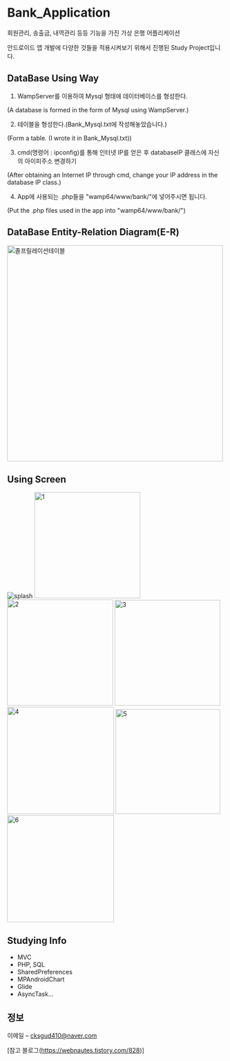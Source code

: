 # Bank_Application
회원관리, 송출금, 내역관리 등등 기능을 가진 가상 은행 어플리케이션

안드로이드 앱 개발에 다양한 것들을 적용시켜보기 위해서 진행된 Study Project입니다.


## DataBase Using Way
1. WampServer를 이용하여 Mysql 형태에 데이터베이스를 형성한다.

(A database is formed in the form of Mysql using WampServer.)

2. 테이블을 형성한다.(Bank_Mysql.txt에 작성해놓았습니다.)

(Form a table. (I wrote it in Bank_Mysql.txt))

3. cmd(명령어 : ipconfig)를 통해 인터넷 IP를 얻은 후 databaseIP 클래스에 자신의 아이피주소 변경하기

(After obtaining an Internet IP through cmd, change your IP address in the database IP class.)

4. App에 사용되는 .php들을 "wamp64/www/bank/"에 넣어주시면 됩니다.

(Put the .php files used in the app into "wamp64/www/bank/")

## DataBase Entity-Relation Diagram(E-R)
<img width="499" alt="졸프릴레이션테이블" src="https://user-images.githubusercontent.com/69793388/190277234-61295716-4881-4e9e-8c6d-d4ad2d9cfb3f.png">


## Using Screen
![splash](https://user-images.githubusercontent.com/69793388/190276934-aca31cc2-4548-435c-92c1-5f3f6813dd48.jpg)
<img width="245" alt="1" src="https://user-images.githubusercontent.com/69793388/190276961-eec1b094-9f14-498f-8d75-46edaff7c51c.png">
<img width="245" alt="2" src="https://user-images.githubusercontent.com/69793388/190276969-88989967-8a8e-4b3b-9cbb-ced9745eacce.png">
<img width="244" alt="3" src="https://user-images.githubusercontent.com/69793388/190277112-c9fa154f-5563-405a-becc-53d13663d59e.png">
<img width="247" alt="4" src="https://user-images.githubusercontent.com/69793388/190277135-31a03774-13d7-4ba9-bf38-d33a1958b190.png">
<img width="242" alt="5" src="https://user-images.githubusercontent.com/69793388/190277149-aac152c3-5e56-4d9c-80e8-9f5462009268.png">
<img width="247" alt="6" src="https://user-images.githubusercontent.com/69793388/190277156-55dce5c3-8cde-4f57-926e-05127909993f.png">


## Studying Info
* MVC
* PHP, SQL
* SharedPreferences
* MPAndroidChart
* Glide
* AsyncTask...

## 정보
이메일 – cksgud410@naver.com

[참고 블로그(https://webnautes.tistory.com/828)]
